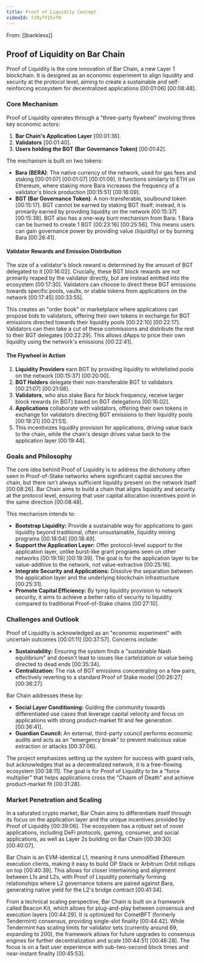 ```yaml
---
title: Proof of Liquidity Concept
videoId: fJ8y7Y15vT0
---
```


From: [[bankless]] <br/> 
## Proof of Liquidity on Bar Chain

Proof of Liquidity is the core innovation of Bar Chain, a new Layer 1 blockchain. It is designed as an economic experiment to align liquidity and security at the protocol level, aiming to create a sustainable and self-reinforcing ecosystem for decentralized applications <a class="yt-timestamp" data-t="00:01:06">[00:01:06]</a> <a class="yt-timestamp" data-t="00:08:48">[00:08:48]</a>.

### Core Mechanism

Proof of Liquidity operates through a "three-party flywheel" involving three key economic actors:
1.  **Bar Chain's Application Layer** <a class="yt-timestamp" data-t="00:01:36">[00:01:36]</a>.
2.  **Validators** <a class="yt-timestamp" data-t="00:01:40">[00:01:40]</a>.
3.  **Users holding the BGT (Bar Governance Token)** <a class="yt-timestamp" data-t="00:01:42">[00:01:42]</a>.

The mechanism is built on two tokens:
*   **Bara (BERA)**: The native currency of the network, used for gas fees and staking <a class="yt-timestamp" data-t="00:01:07">[00:01:07]</a> <a class="yt-timestamp" data-t="00:01:07">[00:01:07]</a> <a class="yt-timestamp" data-t="00:01:09">[00:01:09]</a>. It functions similarly to ETH on Ethereum, where staking more Bara increases the frequency of a validator's block production <a class="yt-timestamp" data-t="00:15:51">[00:15:51]</a> <a class="yt-timestamp" data-t="00:16:09">[00:16:09]</a>.
*   **BGT (Bar Governance Token)**: A non-transferable, soulbound token <a class="yt-timestamp" data-t="00:15:17">[00:15:17]</a>. BGT cannot be earned by staking BGT itself; instead, it is primarily earned by providing liquidity on the network <a class="yt-timestamp" data-t="00:15:37">[00:15:37]</a> <a class="yt-timestamp" data-t="00:15:38">[00:15:38]</a>. BGT also has a one-way burn mechanism from Bara: 1 Bara can be burned to create 1 BGT <a class="yt-timestamp" data-t="00:23:16">[00:23:16]</a> <a class="yt-timestamp" data-t="00:25:56">[00:25:56]</a>. This means users can gain governance power by providing value (liquidity) or by burning Bara <a class="yt-timestamp" data-t="00:26:41">[00:26:41]</a>.

#### Validator Rewards and Emission Distribution
The size of a validator's block reward is determined by the amount of BGT delegated to it <a class="yt-timestamp" data-t="00:16:02">[00:16:02]</a>. Crucially, these BGT block rewards are not primarily reaped by the validator directly, but are instead emitted into the ecosystem <a class="yt-timestamp" data-t="00:17:30">[00:17:30]</a>. Validators can choose to direct these BGT emissions towards specific pools, vaults, or stable tokens from applications on the network <a class="yt-timestamp" data-t="00:17:45">[00:17:45]</a> <a class="yt-timestamp" data-t="00:33:55">[00:33:55]</a>.

This creates an "order book" or marketplace where applications can propose bids to validators, offering their own tokens in exchange for BGT emissions directed towards their liquidity pools <a class="yt-timestamp" data-t="00:22:10">[00:22:10]</a> <a class="yt-timestamp" data-t="00:22:17">[00:22:17]</a>. Validators can then take a cut of these commissions and distribute the rest to their BGT delegates <a class="yt-timestamp" data-t="00:22:29">[00:22:29]</a>. This allows dApps to price their own liquidity using the network's emissions <a class="yt-timestamp" data-t="00:22:41">[00:22:41]</a>.

#### The Flywheel in Action
1.  **Liquidity Providers** earn BGT by providing liquidity to whitelisted pools on the network <a class="yt-timestamp" data-t="00:15:37">[00:15:37]</a> <a class="yt-timestamp" data-t="00:20:00">[00:20:00]</a>.
2.  **BGT Holders** delegate their non-transferable BGT to validators <a class="yt-timestamp" data-t="00:21:07">[00:21:07]</a> <a class="yt-timestamp" data-t="00:21:08">[00:21:08]</a>.
3.  **Validators**, who also stake Bara for block frequency, receive larger block rewards (in BGT) based on BGT delegations <a class="yt-timestamp" data-t="00:16:02">[00:16:02]</a>.
4.  **Applications** collaborate with validators, offering their own tokens in exchange for validators directing BGT emissions to their liquidity pools <a class="yt-timestamp" data-t="00:18:21">[00:18:21]</a> <a class="yt-timestamp" data-t="00:21:51">[00:21:51]</a>.
5.  This incentivizes liquidity provision for applications, driving value back to the chain, while the chain's design drives value back to the application layer <a class="yt-timestamp" data-t="00:19:44">[00:19:44]</a>.

### Goals and Philosophy

The core idea behind Proof of Liquidity is to address the dichotomy often seen in Proof-of-Stake networks where significant capital secures the chain, but there isn't always sufficient liquidity present on the network itself <a class="yt-timestamp" data-t="00:08:26">[00:08:26]</a>. Bar Chain aims to build a chain that aligns liquidity and security at the protocol level, ensuring that user capital allocation incentives point in the same direction <a class="yt-timestamp" data-t="00:08:48">[00:08:48]</a>.

This mechanism intends to:
*   **Bootstrap Liquidity:** Provide a sustainable way for applications to gain liquidity beyond traditional, often unsustainable, liquidity mining programs <a class="yt-timestamp" data-t="00:18:04">[00:18:04]</a> <a class="yt-timestamp" data-t="00:18:49">[00:18:49]</a>.
*   **Support the Application Layer:** Offer protocol-level support to the application layer, unlike burst-like grant programs seen on other networks <a class="yt-timestamp" data-t="00:19:19">[00:19:19]</a> <a class="yt-timestamp" data-t="00:19:39">[00:19:39]</a>. The goal is for the application layer to be value-additive to the network, not value-extractive <a class="yt-timestamp" data-t="00:25:16">[00:25:16]</a>.
*   **Integrate Security and Applications:** Dissolve the separation between the application layer and the underlying blockchain infrastructure <a class="yt-timestamp" data-t="00:25:31">[00:25:31]</a>.
*   **Promote Capital Efficiency:** By tying liquidity provision to network security, it aims to achieve a better ratio of security to liquidity compared to traditional Proof-of-Stake chains <a class="yt-timestamp" data-t="00:27:10">[00:27:10]</a>.

### Challenges and Outlook

Proof of Liquidity is acknowledged as an "economic experiment" with uncertain outcomes <a class="yt-timestamp" data-t="00:01:11">[00:01:11]</a> <a class="yt-timestamp" data-t="00:37:57">[00:37:57]</a>. Concerns include:
*   **Sustainability:** Ensuring the system finds a "sustainable Nash equilibrium" and doesn't lead to issues like cartelization or value being directed to dead ends <a class="yt-timestamp" data-t="00:35:34">[00:35:34]</a>.
*   **Centralization:** The risk of BGT emissions concentrating on a few pairs, effectively reverting to a standard Proof of Stake model <a class="yt-timestamp" data-t="00:26:27">[00:26:27]</a> <a class="yt-timestamp" data-t="00:36:27">[00:36:27]</a>.

Bar Chain addresses these by:
*   **Social Layer Conditioning:** Guiding the community towards differentiated use cases that leverage capital velocity and focus on applications with strong product-market fit and fee generation <a class="yt-timestamp" data-t="00:36:41">[00:36:41]</a>.
*   **Guardian Council:** An external, third-party council performs economic audits and acts as an "emergency break" to prevent malicious value extraction or attacks <a class="yt-timestamp" data-t="00:37:06">[00:37:06]</a>.

The project emphasizes setting up the system for success with guard rails, but acknowledges that as a decentralized network, it is a free-flowing ecosystem <a class="yt-timestamp" data-t="00:38:11">[00:38:11]</a>. The goal is for Proof of Liquidity to be a "force multiplier" that helps applications cross the "Chasm of Death" and achieve product-market fit <a class="yt-timestamp" data-t="00:31:28">[00:31:28]</a>.

### Market Penetration and Scaling

In a saturated crypto market, Bar Chain aims to differentiate itself through its focus on the application layer and the unique incentives provided by Proof of Liquidity <a class="yt-timestamp" data-t="00:39:06">[00:39:06]</a>. The ecosystem has a robust set of novel applications, including DeFi protocols, gaming, consumer, and social applications, as well as Layer 2s building on Bar Chain <a class="yt-timestamp" data-t="00:39:30">[00:39:30]</a> <a class="yt-timestamp" data-t="00:40:07">[00:40:07]</a>.

Bar Chain is an EVM-identical L1, meaning it runs unmodified Ethereum execution clients, making it easy to build OP Stack or Arbitrum Orbit rollups on top <a class="yt-timestamp" data-t="00:40:39">[00:40:39]</a>. This allows for closer intertwining and alignment between L1s and L2s, with Proof of Liquidity potentially forming relationships where L2 governance tokens are paired against Bara, generating native yield for the L2's bridge contract <a class="yt-timestamp" data-t="00:41:34">[00:41:34]</a>.

From a technical scaling perspective, Bar Chain is built on a framework called Beacon Kit, which allows for plug-and-play between consensus and execution layers <a class="yt-timestamp" data-t="00:44:29">[00:44:29]</a>. It is optimized for CometBFT (formerly Tendermint) consensus, providing single-slot finality <a class="yt-timestamp" data-t="00:44:42">[00:44:42]</a>. While Tendermint has scaling limits for validator sets (currently around 69, expanding to 200), the framework allows for future upgrades to consensus engines for further decentralization and scale <a class="yt-timestamp" data-t="00:44:51">[00:44:51]</a> <a class="yt-timestamp" data-t="00:46:28">[00:46:28]</a>. The focus is on a fast user experience with sub-two-second block times and near-instant finality <a class="yt-timestamp" data-t="00:45:53">[00:45:53]</a>.